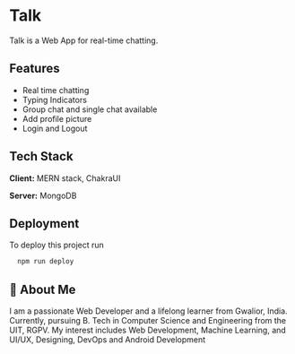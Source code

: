
# Talk

Talk is a Web App for real-time chatting.



## Features

- Real time chatting
- Typing Indicators
- Group chat and single chat available
- Add profile picture
- Login and Logout


## Tech Stack

**Client:** MERN stack, ChakraUI

**Server:** MongoDB


## Deployment

To deploy this project run

```bash
  npm run deploy
```


## 🚀 About Me
I am a passionate Web Developer  and a lifelong learner from Gwalior, India. Currently, pursuing B. Tech in Computer Science and Engineering from the UIT, RGPV. My interest includes Web Development, Machine Learning, and 
UI/UX,  Designing,  DevOps and Android Development

